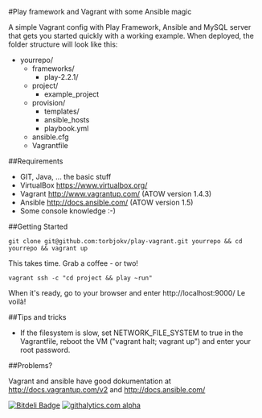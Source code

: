 #Play framework and Vagrant with some Ansible magic

A simple Vagrant config with Play Framework, Ansible and MySQL server that gets you started quickly with a working example. When deployed, the folder structure will look like this: 
- yourrepo/
  - frameworks/
      - play-2.2.1/
  - project/
      - example_project
  - provision/
      - templates/
      - ansible_hosts
      - playbook.yml
  - ansible.cfg
  - Vagrantfile


##Requirements

- GIT, Java, ... the basic stuff
- VirtualBox https://www.virtualbox.org/
- Vagrant http://www.vagrantup.com/  (ATOW version 1.4.3)
- Ansible http://docs.ansible.com/ (ATOW version 1.5)
- Some console knowledge :-)

##Getting Started
    
    git clone git@github.com:torbjokv/play-vagrant.git yourrepo && cd yourrepo && vagrant up

This takes time. Grab a coffee - or two!

    vagrant ssh -c "cd project && play ~run"

When it's ready, go to your browser and enter http://localhost:9000/ 
Le voilà!

##Tips and tricks

- If the filesystem is slow, set NETWORK_FILE_SYSTEM to true in the Vagrantfile, reboot the VM ("vagrant halt; vagrant up") and enter your root password.

##Problems?

Vagrant and ansible have good dokumentation at http://docs.vagrantup.com/v2 and http://docs.ansible.com/



[![Bitdeli Badge](https://d2weczhvl823v0.cloudfront.net/torbjokv/play-vagrant/trend.png)](https://bitdeli.com/free "Bitdeli Badge")
[![githalytics.com alpha](https://cruel-carlota.pagodabox.com/f118040f0d6c51d3d575e3537f2ddddc "githalytics.com")](http://githalytics.com/torbjokv/play-vagrant)
